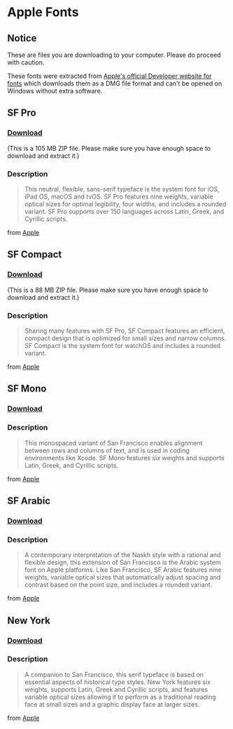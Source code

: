 # Apple Fonts
## Notice
These are files you are downloading to your computer. Please do proceed with caution.

These fonts were extracted from [Apple's official Developer website for fonts](https://developer.apple.com/fonts/) which downloads them as a DMG file format and can't be opened on Windows without extra software.
## SF Pro
### [Download](https://github.com/keatonbuilder/keatonbuilder/releases/download/a/SF-Pro.zip)
(This is a 105 MB ZIP file. Please make sure you have enough space to download and extract it.)
### Description
> This neutral, flexible, sans-serif typeface is the system font for iOS, iPad OS, macOS and tvOS. SF Pro features nine weights, variable optical sizes for optimal legibility, four widths, and includes a rounded variant. SF Pro supports over 150 languages across Latin, Greek, and Cyrillic scripts.

from [Apple](https://developer.apple.com/fonts/#:~:text=This%20neutral%2C%20flexible%2C%20sans%2Dserif%20typeface%20is%20the%20system%20font%20for%20iOS%2C%20iPad%20OS%2C%20macOS%20and%20tvOS.%20SF%C2%A0Pro%20features%20nine%20weights%2C%20variable%20optical%20sizes%20for%20optimal%20legibility%2C%20four%20widths%2C%20and%20includes%20a%20rounded%20variant.%20SF%C2%A0Pro%20supports%20over%20150%20languages%20across%20Latin%2C%20Greek%2C%20and%20Cyrillic%20scripts.)
## SF Compact
### [Download](https://github.com/keatonbuilder/keatonbuilder/releases/download/a/SF-Compact.zip)
(This is a 88 MB ZIP file. Please make sure you have enough space to download and extract it.)
### Description
> Sharing many features with SF Pro, SF Compact features an efficient, compact design that is optimized for small sizes and narrow columns. SF Compact is the system font for watchOS and includes a rounded variant.

from [Apple](https://developer.apple.com/fonts/#:~:text=Sharing%20many%20features%20with%20SF%C2%A0Pro%2C%20SF%C2%A0Compact%20features%20an%20efficient%2C%20compact%20design%20that%20is%20optimized%20for%20small%20sizes%20and%20narrow%20columns.%20SF%C2%A0Compact%20is%20the%20system%20font%20for%20watchOS%20and%20includes%20a%20rounded%20variant.)
## SF Mono
### [Download](https://github.com/keatonbuilder/keatonbuilder/releases/download/a/SF-Mono.zip)
### Description
> This monospaced variant of San Francisco enables alignment between rows and columns of text, and is used in coding environments like Xcode. SF Mono features six weights and supports Latin, Greek, and Cyrillic scripts.

from [Apple](https://developer.apple.com/fonts/#:~:text=This%20monospaced%20variant%20of%20San%C2%A0Francisco%20enables%20alignment%20between%20rows%20and%20columns%20of%20text%2C%20and%20is%20used%20in%20coding%20environments%20like%20Xcode.%20SF%C2%A0Mono%20features%20six%20weights%20and%20supports%20Latin%2C%20Greek%2C%20and%20Cyrillic%20scripts.)
## SF Arabic
### [Download](https://github.com/keatonbuilder/keatonbuilder/releases/download/a/SF-Arabic.zip)
### Description
> A contemporary interpretation of the Naskh style with a rational and flexible design, this extension of San Francisco is the Arabic system font on Apple platforms. Like San Francisco, SF Arabic features nine weights, variable optical sizes that automatically adjust spacing and contrast based on the point size, and includes a rounded variant.

from [Apple](https://developer.apple.com/fonts/#:~:text=A%20contemporary%20interpretation,a%20rounded%20variant.)
## New York
### [Download](https://github.com/keatonbuilder/keatonbuilder/releases/download/a/NY.zip)
### Description
> A companion to San Francisco, this serif typeface is based on essential aspects of historical type styles. New York features six weights, supports Latin, Greek and Cyrillic scripts, and features variable optical sizes allowing it to perform as a traditional reading face at small sizes and a graphic display face at larger sizes.

from [Apple](https://developer.apple.com/fonts/#:~:text=A%20companion%20to,at%20larger%20sizes.)
